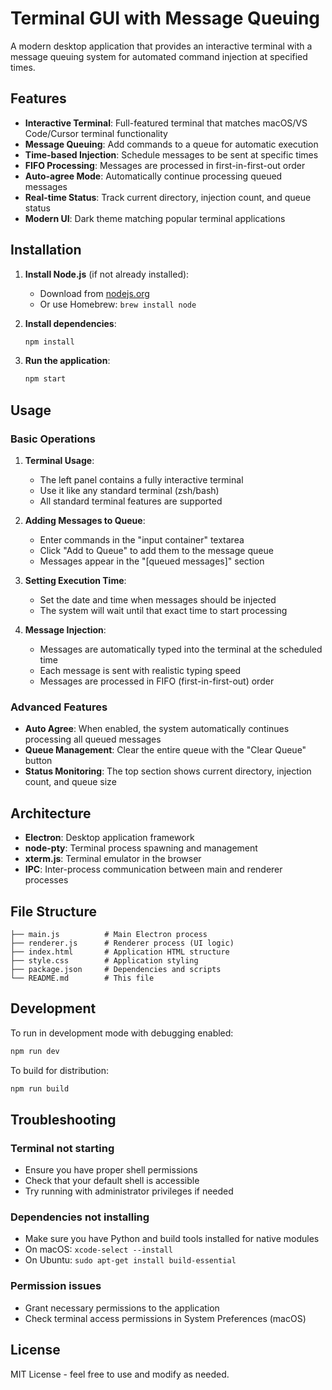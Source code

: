 # Terminal GUI with Message Queuing

A modern desktop application that provides an interactive terminal with a message queuing system for automated command injection at specified times.

## Features

- **Interactive Terminal**: Full-featured terminal that matches macOS/VS Code/Cursor terminal functionality
- **Message Queuing**: Add commands to a queue for automatic execution
- **Time-based Injection**: Schedule messages to be sent at specific times
- **FIFO Processing**: Messages are processed in first-in-first-out order
- **Auto-agree Mode**: Automatically continue processing queued messages
- **Real-time Status**: Track current directory, injection count, and queue status
- **Modern UI**: Dark theme matching popular terminal applications

## Installation

1. **Install Node.js** (if not already installed):
   - Download from [nodejs.org](https://nodejs.org/)
   - Or use Homebrew: `brew install node`

2. **Install dependencies**:
   ```bash
   npm install
   ```

3. **Run the application**:
   ```bash
   npm start
   ```

## Usage

### Basic Operations

1. **Terminal Usage**:
   - The left panel contains a fully interactive terminal
   - Use it like any standard terminal (zsh/bash)
   - All standard terminal features are supported

2. **Adding Messages to Queue**:
   - Enter commands in the "input container" textarea
   - Click "Add to Queue" to add them to the message queue
   - Messages appear in the "[queued messages]" section

3. **Setting Execution Time**:
   - Set the date and time when messages should be injected
   - The system will wait until that exact time to start processing

4. **Message Injection**:
   - Messages are automatically typed into the terminal at the scheduled time
   - Each message is sent with realistic typing speed
   - Messages are processed in FIFO (first-in-first-out) order

### Advanced Features

- **Auto Agree**: When enabled, the system automatically continues processing all queued messages
- **Queue Management**: Clear the entire queue with the "Clear Queue" button
- **Status Monitoring**: The top section shows current directory, injection count, and queue size

## Architecture

- **Electron**: Desktop application framework
- **node-pty**: Terminal process spawning and management
- **xterm.js**: Terminal emulator in the browser
- **IPC**: Inter-process communication between main and renderer processes

## File Structure

```
├── main.js          # Main Electron process
├── renderer.js      # Renderer process (UI logic)
├── index.html       # Application HTML structure
├── style.css        # Application styling
├── package.json     # Dependencies and scripts
└── README.md        # This file
```

## Development

To run in development mode with debugging enabled:

```bash
npm run dev
```

To build for distribution:

```bash
npm run build
```

## Troubleshooting

### Terminal not starting
- Ensure you have proper shell permissions
- Check that your default shell is accessible
- Try running with administrator privileges if needed

### Dependencies not installing
- Make sure you have Python and build tools installed for native modules
- On macOS: `xcode-select --install`
- On Ubuntu: `sudo apt-get install build-essential`

### Permission issues
- Grant necessary permissions to the application
- Check terminal access permissions in System Preferences (macOS)

## License

MIT License - feel free to use and modify as needed. 